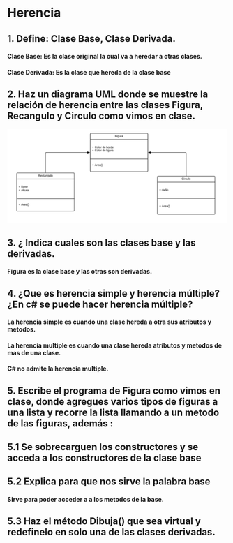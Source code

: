 # Herencia
## 1.  Define: Clase Base, Clase Derivada.
#### **Clase Base:** Es la clase original la cual va a heredar a otras clases.  
#### **Clase Derivada:** Es la clase que hereda de la clase base
## 2. Haz un diagrama UML donde se muestre la relación de herencia entre las  clases Figura, Recangulo y Circulo como vimos en clase.
![Clase](cls.png)
## 3. ¿ Indica cuales son las clases base y las derivadas.
#### Figura es la clase base y las otras son derivadas.
## 4. ¿Que es herencia simple y herencia múltiple? ¿En c# se puede hacer herencia múltiple?
#### La herencia simple es cuando una clase hereda a otra sus atributos y metodos.  
#### La herencia multiple es cuando una clase hereda atributos y metodos de mas de una clase. 
#### C# no admite la herencia multiple.
## 5. Escribe el programa de Figura como vimos en clase, donde agregues varios tipos de figuras a una lista y recorre la lista llamando a un metodo de las figuras, además :
## 5.1 Se sobrecarguen los constructores y se acceda a los constructores de la clase base 
## 5.2 Explica para que nos sirve la palabra base
#### Sirve para poder acceder a a los metodos de la base.
## 5.3  Haz el método Dibuja() que sea virtual y redefinelo en solo una de las clases derivadas.  